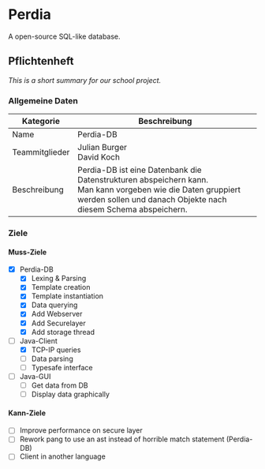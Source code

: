 # Perdia
A open-source SQL-like database.


## Pflichtenheft
*This is a short summary for our school project.*

### Allgemeine Daten
|Kategorie|Beschreibung|
|-|-|
|Name|Perdia-DB|
|Teammitglieder|Julian Burger <br> David Koch|
|Beschreibung|Perdia-DB ist eine Datenbank die Datenstrukturen abspeichern kann. <br> Man kann vorgeben wie die Daten gruppiert werden sollen und danach Objekte nach diesem Schema abspeichern.|

### Ziele
#### Muss-Ziele
- [x] Perdia-DB
  - [x] Lexing & Parsing 
  - [x] Template creation
  - [x] Template instantiation
  - [x] Data querying
  - [x] Add Webserver
  - [x] Add Securelayer
  - [x] Add storage thread
- [ ] Java-Client
  - [X] TCP-IP queries
  - [ ] Data parsing
  - [ ] Typesafe interface
- [ ] Java-GUI
  - [ ] Get data from DB
  - [ ] Display data graphically

#### Kann-Ziele
- [ ] Improve performance on secure layer
- [ ] Rework pang to use an ast instead of horrible match statement (Perdia-DB)
- [ ] Client in another language
